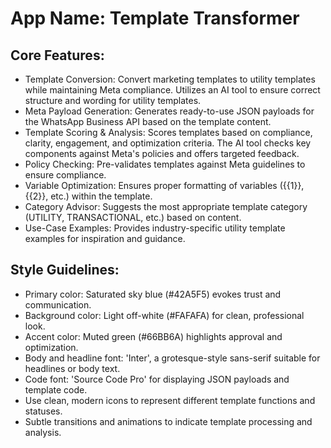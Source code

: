 # **App Name**: Template Transformer

## Core Features:

- Template Conversion: Convert marketing templates to utility templates while maintaining Meta compliance. Utilizes an AI tool to ensure correct structure and wording for utility templates.
- Meta Payload Generation: Generates ready-to-use JSON payloads for the WhatsApp Business API based on the template content.
- Template Scoring & Analysis: Scores templates based on compliance, clarity, engagement, and optimization criteria.  The AI tool checks key components against Meta's policies and offers targeted feedback.
- Policy Checking: Pre-validates templates against Meta guidelines to ensure compliance.
- Variable Optimization: Ensures proper formatting of variables ({{1}}, {{2}}, etc.) within the template.
- Category Advisor: Suggests the most appropriate template category (UTILITY, TRANSACTIONAL, etc.) based on content.
- Use-Case Examples: Provides industry-specific utility template examples for inspiration and guidance.

## Style Guidelines:

- Primary color: Saturated sky blue (#42A5F5) evokes trust and communication.
- Background color: Light off-white (#FAFAFA) for clean, professional look.
- Accent color: Muted green (#66BB6A) highlights approval and optimization.
- Body and headline font: 'Inter', a grotesque-style sans-serif suitable for headlines or body text.
- Code font: 'Source Code Pro' for displaying JSON payloads and template code.
- Use clean, modern icons to represent different template functions and statuses.
- Subtle transitions and animations to indicate template processing and analysis.